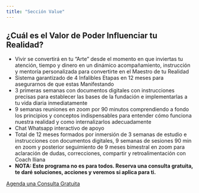 ```yaml
---
title: "Sección Value"
---
```


## ¿Cuál es el Valor de Poder Influenciar tu Realidad?

- Vivir se convertirá en tu “Arte” desde el momento en que inviertas tu atención, tiempo y dinero en un dinámico acompañamiento, instrucción y mentoría personalizada para convertirte en el Maestro de tu Realidad
- Sistema garantizado de 4 Infalibles Etapas en 12 meses para asegurarnos de que estas Manifestando
- 3 primeras semanas con documentos digitales con instrucciones precisas para establecer las bases de la fundación e implementarlas a tu vida diaria inmediatamente
- 9 semanas reuniones en zoom por 90 minutos comprendiendo a fondo los principios y conceptos indispensables para entender cómo funciona nuestra realidad y como internalizarlos adecuadamente
- Chat Whatsapp interactivo de apoyo
- Total de 12 meses formados por inmersión de 3 semanas de estudio e instrucciones con documentos digitales, 9 semanas de sesiones 90 min en zoom y posterior seguimiento de 9 meses bimestral en zoom para aclaración de dudas, correcciones, compartir y retroalimentación con Coach Iliana
- **NOTA: Este programa no es para todos. Reserva una consulta gratuita, te daré soluciones, acciones y veremos si aplica para ti.**

[Agenda una Consulta Gratuita]()
